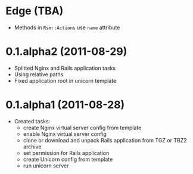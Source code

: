 Edge (TBA)
=======================
  * Methods in `Rsm::Actions` use `name` attribute

0.1.alpha2 (2011-08-29)
=======================
  * Splitted Nginx and Rails application tasks
  * Using relative paths
  * Fixed application root in unicorn template

0.1.alpha1 (2011-08-28)
=======================
  * Created tasks:
    - create Nginx virtual server config from template
    - enable Nginx virtual server config
    - clone or download and unpack Rails application from TGZ or TBZ2 archive
    - set permission for Rails application
    - create Unicorn config from template
    - run unicorn server
